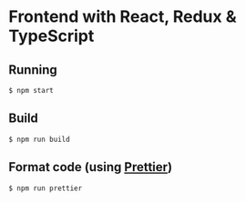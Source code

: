 # Frontend with React, Redux & TypeScript

## Running

```
$ npm start
```

## Build

```
$ npm run build
```

## Format code (using [Prettier](https://github.com/prettier/prettier))

```
$ npm run prettier
```
